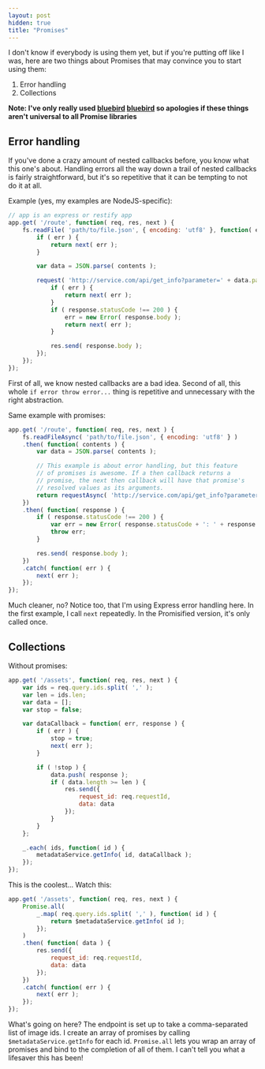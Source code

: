 ```yaml
---
layout: post
hidden: true
title: "Promises"
---
```


I don't know if everybody is using them yet, but if you're putting off like I
was, here are two things about Promises that may convince you to start using them:

1. Error handling
2. Collections

**Note: I've only
really used [bluebird] [bluebird] so apologies if these things aren't universal
to all Promise libraries**

## Error handling

If you've done a crazy amount of nested callbacks before, you know what this
one's about. Handling errors all the way down a trail of nested callbacks is
fairly straightforward, but it's so repetitive that it can be tempting to not
do it at all.

Example (yes, my examples are NodeJS-specific):

```javascript
// app is an express or restify app
app.get( '/route', function( req, res, next ) {
    fs.readFile( 'path/to/file.json', { encoding: 'utf8' }, function( err, contents ) {
        if ( err ) {
            return next( err );
        }

        var data = JSON.parse( contents );

        request( 'http://service.com/api/get_info?parameter=' + data.parameter, function( err, response ) {
            if ( err ) {
                return next( err );
            }
            if ( response.statusCode !== 200 ) {
                err = new Error( response.body );
                return next( err );
            }

            res.send( response.body );
        });
    });
});
```

First of all, we know nested callbacks are a bad idea. Second of all, this
whole `if error throw error...` thing is repetitive and unnecessary with the right
abstraction.

Same example with promises:


```javascript
app.get( '/route', function( req, res, next ) {
    fs.readFileAsync( 'path/to/file.json', { encoding: 'utf8' } )
    .then( function( contents ) {
        var data = JSON.parse( contents );

        // This example is about error handling, but this feature
        // of promises is awesome. If a then callback returns a
        // promise, the next then callback will have that promise's
        // resolved values as its arguments.
        return requestAsync( 'http://service.com/api/get_info?parameter=' + data.parameter );
    })
    .then( function( response ) {
        if ( response.statusCode !== 200 ) {
            var err = new Error( response.statusCode + ': ' + response.body );
            throw err;
        }

        res.send( response.body );
    })
    .catch( function( err ) {
        next( err );
    });
});
```

Much cleaner, no? Notice too, that I'm using Express error handling here. In
the first example, I call `next` repeatedly. In the Promisified version, it's
only called once.

## Collections

Without promises:

```javascript
app.get( '/assets', function( req, res, next ) {
    var ids = req.query.ids.split( ',' );
    var len = ids.len;
    var data = [];
    var stop = false;

    var dataCallback = function( err, response ) {
        if ( err ) {
            stop = true;
            next( err );
        }

        if ( !stop ) {
            data.push( response );
            if ( data.length >= len ) {
                res.send({
                    request_id: req.requestId,
                    data: data
                });
            }
        }
    };

    _.each( ids, function( id ) {
        metadataService.getInfo( id, dataCallback );
    });
});
```

This is the coolest... Watch this:

```javascript
app.get( '/assets', function( req, res, next ) {
    Promise.all(
        _.map( req.query.ids.split( ',' ), function( id ) {
            return $metadataService.getInfo( id );
        });
    )
    .then( function( data ) {
        res.send({
            request_id: req.requestId,
            data: data
        });
    })
    .catch( function( err ) {
        next( err );
    });
});
```

What's going on here? The endpoint is set up to take a comma-separated list of
image ids. I create an array of promises by calling `$metadataService.getInfo`
for each id. `Promise.all` lets you wrap an array of promises and bind to the
completion of all of them. I can't tell you what a lifesaver this has been!

[bluebird]: https://github.com/petkaantonov/bluebird/blob/master/API.md
